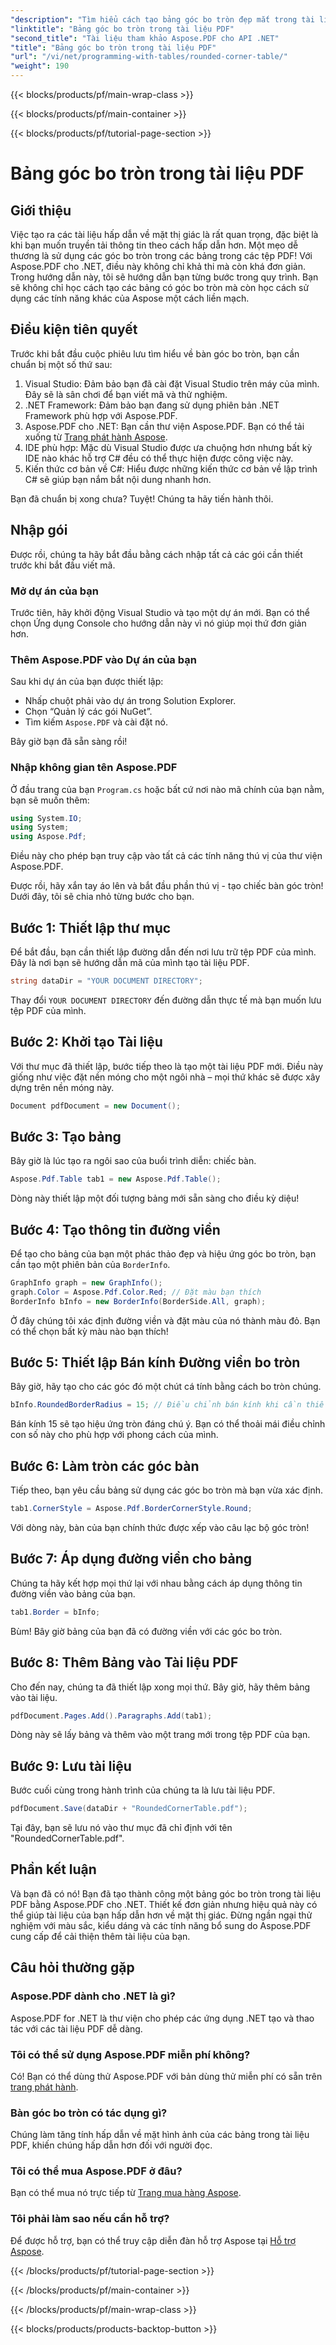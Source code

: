 ```yaml
---
"description": "Tìm hiểu cách tạo bảng góc bo tròn đẹp mắt trong tài liệu PDF của bạn bằng Aspose.PDF cho .NET với hướng dẫn từng bước này."
"linktitle": "Bảng góc bo tròn trong tài liệu PDF"
"second_title": "Tài liệu tham khảo Aspose.PDF cho API .NET"
"title": "Bảng góc bo tròn trong tài liệu PDF"
"url": "/vi/net/programming-with-tables/rounded-corner-table/"
"weight": 190
---
```


{{< blocks/products/pf/main-wrap-class >}}

{{< blocks/products/pf/main-container >}}

{{< blocks/products/pf/tutorial-page-section >}}

# Bảng góc bo tròn trong tài liệu PDF

## Giới thiệu

Việc tạo ra các tài liệu hấp dẫn về mặt thị giác là rất quan trọng, đặc biệt là khi bạn muốn truyền tải thông tin theo cách hấp dẫn hơn. Một mẹo dễ thương là sử dụng các góc bo tròn trong các bảng trong các tệp PDF! Với Aspose.PDF cho .NET, điều này không chỉ khả thi mà còn khá đơn giản. Trong hướng dẫn này, tôi sẽ hướng dẫn bạn từng bước trong quy trình. Bạn sẽ không chỉ học cách tạo các bảng có góc bo tròn mà còn học cách sử dụng các tính năng khác của Aspose một cách liền mạch.

## Điều kiện tiên quyết

Trước khi bắt đầu cuộc phiêu lưu tìm hiểu về bàn góc bo tròn, bạn cần chuẩn bị một số thứ sau:

1. Visual Studio: Đảm bảo bạn đã cài đặt Visual Studio trên máy của mình. Đây sẽ là sân chơi để bạn viết mã và thử nghiệm.
2. .NET Framework: Đảm bảo bạn đang sử dụng phiên bản .NET Framework phù hợp với Aspose.PDF.
3. Aspose.PDF cho .NET: Bạn cần thư viện Aspose.PDF. Bạn có thể tải xuống từ [Trang phát hành Aspose](https://releases.aspose.com/pdf/net/).
4. IDE phù hợp: Mặc dù Visual Studio được ưa chuộng hơn nhưng bất kỳ IDE nào khác hỗ trợ C# đều có thể thực hiện được công việc này.
5. Kiến thức cơ bản về C#: Hiểu được những kiến thức cơ bản về lập trình C# sẽ giúp bạn nắm bắt nội dung nhanh hơn.

Bạn đã chuẩn bị xong chưa? Tuyệt! Chúng ta hãy tiến hành thôi.

## Nhập gói

Được rồi, chúng ta hãy bắt đầu bằng cách nhập tất cả các gói cần thiết trước khi bắt đầu viết mã. 

### Mở dự án của bạn

Trước tiên, hãy khởi động Visual Studio và tạo một dự án mới. Bạn có thể chọn Ứng dụng Console cho hướng dẫn này vì nó giúp mọi thứ đơn giản hơn.

### Thêm Aspose.PDF vào Dự án của bạn

Sau khi dự án của bạn được thiết lập:
- Nhấp chuột phải vào dự án trong Solution Explorer.
- Chọn “Quản lý các gói NuGet”.
- Tìm kiếm `Aspose.PDF` và cài đặt nó.

Bây giờ bạn đã sẵn sàng rồi!

### Nhập không gian tên Aspose.PDF

Ở đầu trang của bạn `Program.cs` hoặc bất cứ nơi nào mã chính của bạn nằm, bạn sẽ muốn thêm:

```csharp
using System.IO;
using System;
using Aspose.Pdf;
```

Điều này cho phép bạn truy cập vào tất cả các tính năng thú vị của thư viện Aspose.PDF.

Được rồi, hãy xắn tay áo lên và bắt đầu phần thú vị - tạo chiếc bàn góc tròn! Dưới đây, tôi sẽ chia nhỏ từng bước cho bạn.

## Bước 1: Thiết lập thư mục

Để bắt đầu, bạn cần thiết lập đường dẫn đến nơi lưu trữ tệp PDF của mình. Đây là nơi bạn sẽ hướng dẫn mã của mình tạo tài liệu PDF.

```csharp
string dataDir = "YOUR DOCUMENT DIRECTORY";
```

Thay đổi `YOUR DOCUMENT DIRECTORY` đến đường dẫn thực tế mà bạn muốn lưu tệp PDF của mình. 

## Bước 2: Khởi tạo Tài liệu

Với thư mục đã thiết lập, bước tiếp theo là tạo một tài liệu PDF mới. Điều này giống như việc đặt nền móng cho một ngôi nhà – mọi thứ khác sẽ được xây dựng trên nền móng này.

```csharp
Document pdfDocument = new Document();
```

## Bước 3: Tạo bảng

Bây giờ là lúc tạo ra ngôi sao của buổi trình diễn: chiếc bàn.

```csharp
Aspose.Pdf.Table tab1 = new Aspose.Pdf.Table();
```

Dòng này thiết lập một đối tượng bảng mới sẵn sàng cho điều kỳ diệu!

## Bước 4: Tạo thông tin đường viền

Để tạo cho bảng của bạn một phác thảo đẹp và hiệu ứng góc bo tròn, bạn cần tạo một phiên bản của `BorderInfo`.

```csharp
GraphInfo graph = new GraphInfo();
graph.Color = Aspose.Pdf.Color.Red; // Đặt màu bạn thích
BorderInfo bInfo = new BorderInfo(BorderSide.All, graph);
```

Ở đây chúng tôi xác định đường viền và đặt màu của nó thành màu đỏ. Bạn có thể chọn bất kỳ màu nào bạn thích!

## Bước 5: Thiết lập Bán kính Đường viền bo tròn

Bây giờ, hãy tạo cho các góc đó một chút cá tính bằng cách bo tròn chúng.

```csharp
bInfo.RoundedBorderRadius = 15; // Điều chỉnh bán kính khi cần thiết
```

Bán kính 15 sẽ tạo hiệu ứng tròn đáng chú ý. Bạn có thể thoải mái điều chỉnh con số này cho phù hợp với phong cách của mình.

## Bước 6: Làm tròn các góc bàn

Tiếp theo, bạn yêu cầu bảng sử dụng các góc bo tròn mà bạn vừa xác định.

```csharp
tab1.CornerStyle = Aspose.Pdf.BorderCornerStyle.Round;
```

Với dòng này, bàn của bạn chính thức được xếp vào câu lạc bộ góc tròn!

## Bước 7: Áp dụng đường viền cho bảng

Chúng ta hãy kết hợp mọi thứ lại với nhau bằng cách áp dụng thông tin đường viền vào bảng của bạn.

```csharp
tab1.Border = bInfo;
```

Bùm! Bây giờ bảng của bạn đã có đường viền với các góc bo tròn.

## Bước 8: Thêm Bảng vào Tài liệu PDF

Cho đến nay, chúng ta đã thiết lập xong mọi thứ. Bây giờ, hãy thêm bảng vào tài liệu.

```csharp
pdfDocument.Pages.Add().Paragraphs.Add(tab1);
```

Dòng này sẽ lấy bảng và thêm vào một trang mới trong tệp PDF của bạn. 

## Bước 9: Lưu tài liệu

Bước cuối cùng trong hành trình của chúng ta là lưu tài liệu PDF. 

```csharp
pdfDocument.Save(dataDir + "RoundedCornerTable.pdf");
```

Tại đây, bạn sẽ lưu nó vào thư mục đã chỉ định với tên "RoundedCornerTable.pdf".

## Phần kết luận

Và bạn đã có nó! Bạn đã tạo thành công một bảng góc bo tròn trong tài liệu PDF bằng Aspose.PDF cho .NET. Thiết kế đơn giản nhưng hiệu quả này có thể giúp tài liệu của bạn hấp dẫn hơn về mặt thị giác. Đừng ngần ngại thử nghiệm với màu sắc, kiểu dáng và các tính năng bổ sung do Aspose.PDF cung cấp để cải thiện thêm tài liệu của bạn.

## Câu hỏi thường gặp

### Aspose.PDF dành cho .NET là gì?
Aspose.PDF for .NET là thư viện cho phép các ứng dụng .NET tạo và thao tác với các tài liệu PDF dễ dàng.

### Tôi có thể sử dụng Aspose.PDF miễn phí không?
Có! Bạn có thể dùng thử Aspose.PDF với bản dùng thử miễn phí có sẵn trên [trang phát hành](https://releases.aspose.com/).

### Bàn góc bo tròn có tác dụng gì?
Chúng làm tăng tính hấp dẫn về mặt hình ảnh của các bảng trong tài liệu PDF, khiến chúng hấp dẫn hơn đối với người đọc.

### Tôi có thể mua Aspose.PDF ở đâu?
Bạn có thể mua nó trực tiếp từ [Trang mua hàng Aspose](https://purchase.aspose.com/buy).

### Tôi phải làm sao nếu cần hỗ trợ?
Để được hỗ trợ, bạn có thể truy cập diễn đàn hỗ trợ Aspose tại [Hỗ trợ Aspose](https://forum.aspose.com/c/pdf/10).

{{< /blocks/products/pf/tutorial-page-section >}}

{{< /blocks/products/pf/main-container >}}

{{< /blocks/products/pf/main-wrap-class >}}

{{< blocks/products/products-backtop-button >}}